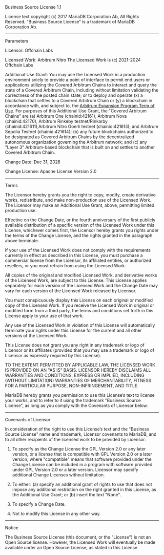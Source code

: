 Business Source License 1.1

License text copyright (c) 2017 MariaDB Corporation Ab, All Rights Reserved.
"Business Source License" is a trademark of MariaDB Corporation Ab.

-----------------------------------------------------------------------------

Parameters

Licensor:             Offchain Labs

Licensed Work:        Arbitrum Nitro
                      The Licensed Work is (c) 2021-2024 Offchain Labs

Additional Use Grant: You may use the Licensed Work in a production environment solely
                      to provide a point of interface to permit end users or applications
                      utilizing the Covered Arbitrum Chains to interact and query the
                      state of a Covered Arbitrum Chain, including without limitation
                      validating the correctness of the posted chain state, or to deploy
                      and operate (x) a blockchain that settles to a Covered Arbitrum Chain
                      or (y) a blockchain in accordance with, and subject to, the [Arbitrum
                      Expansion Program Term of Use](https://docs.arbitrum.foundation/aep/ArbitrumExpansionProgramTerms.pdf). For purposes of this
                      Additional Use Grant, the "Covered Arbitrum Chains" are 
                      (a) Arbitrum One (chainid:42161), Arbitrum Nova (chainid:42170), 
                      Arbitrum Rinkeby testnet/Rinkarby (chainid:421611),Arbitrum Nitro
                      Goerli testnet (chainid:421613), and Arbitrum Sepolia Testnet
                      (chainid:421614); (b) any future blockchains authorized to be
                      designated as Covered Arbitrum Chains by the decentralized autonomous
                      organization governing the Arbitrum network; and (c) any "Layer 3"
                      Arbitrum-based blockchain that is built on and settles to another
                      Covered Arbitrum Chain.


Change Date:          Dec 31, 2028

Change License:       Apache License Version 2.0

-----------------------------------------------------------------------------

Terms

The Licensor hereby grants you the right to copy, modify, create derivative
works, redistribute, and make non-production use of the Licensed Work. The
Licensor may make an Additional Use Grant, above, permitting limited
production use.

Effective on the Change Date, or the fourth anniversary of the first publicly
available distribution of a specific version of the Licensed Work under this
License, whichever comes first, the Licensor hereby grants you rights under
the terms of the Change License, and the rights granted in the paragraph
above terminate.

If your use of the Licensed Work does not comply with the requirements
currently in effect as described in this License, you must purchase a
commercial license from the Licensor, its affiliated entities, or authorized
resellers, or you must refrain from using the Licensed Work.

All copies of the original and modified Licensed Work, and derivative works
of the Licensed Work, are subject to this License. This License applies
separately for each version of the Licensed Work and the Change Date may vary
for each version of the Licensed Work released by Licensor.

You must conspicuously display this License on each original or modified copy
of the Licensed Work. If you receive the Licensed Work in original or
modified form from a third party, the terms and conditions set forth in this
License apply to your use of that work.

Any use of the Licensed Work in violation of this License will automatically
terminate your rights under this License for the current and all other
versions of the Licensed Work.

This License does not grant you any right in any trademark or logo of
Licensor or its affiliates (provided that you may use a trademark or logo of
Licensor as expressly required by this License).

TO THE EXTENT PERMITTED BY APPLICABLE LAW, THE LICENSED WORK IS PROVIDED ON
AN "AS IS" BASIS. LICENSOR HEREBY DISCLAIMS ALL WARRANTIES AND CONDITIONS,
EXPRESS OR IMPLIED, INCLUDING (WITHOUT LIMITATION) WARRANTIES OF
MERCHANTABILITY, FITNESS FOR A PARTICULAR PURPOSE, NON-INFRINGEMENT, AND
TITLE.

MariaDB hereby grants you permission to use this License’s text to license
your works, and to refer to it using the trademark "Business Source License",
as long as you comply with the Covenants of Licensor below.

-----------------------------------------------------------------------------

Covenants of Licensor

In consideration of the right to use this License’s text and the "Business
Source License" name and trademark, Licensor covenants to MariaDB, and to all
other recipients of the licensed work to be provided by Licensor:

1. To specify as the Change License the GPL Version 2.0 or any later version,
   or a license that is compatible with GPL Version 2.0 or a later version,
   where "compatible" means that software provided under the Change License can
   be included in a program with software provided under GPL Version 2.0 or a
   later version. Licensor may specify additional Change Licenses without
   limitation.

2. To either: (a) specify an additional grant of rights to use that does not
   impose any additional restriction on the right granted in this License, as
   the Additional Use Grant; or (b) insert the text "None".

3. To specify a Change Date.

4. Not to modify this License in any other way.

-----------------------------------------------------------------------------

Notice

The Business Source License (this document, or the "License") is not an Open
Source license. However, the Licensed Work will eventually be made available
under an Open Source License, as stated in this License.
